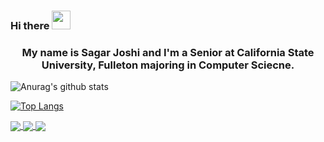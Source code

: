 ### Hi there <img src="https://raw.githubusercontent.com/MartinHeinz/MartinHeinz/master/wave.gif" width="30px">


### <p style="text-align: center;">My name is Sagar Joshi and I'm a Senior at California State University, Fulleton majoring in Computer Sciecne.</p>


![Anurag's github stats](https://github-readme-stats.vercel.app/api?username=sagar0698&show_icons=true&theme=radical&show_icons=true)

[![Top Langs](https://github-readme-stats.vercel.app/api/top-langs/?username=sagar0698&layout=compact)](https://github.com/anuraghazra/github-readme-stats)

<a href="https://github.com/sagar0698/dndcreator.github.io">
  <img align="center" src="https://github-readme-stats.vercel.app/api/pin/?username=sagar0698&repo=dndcreator.github.io" />
</a>
<a href="https://github.com/sagar0698/Data-Defense">
  <img align="center" src="https://github-readme-stats.vercel.app/api/pin/?username=sagar0698&repo=Data-Defense" />
</a>
<a href="https://github.com/sagar0698/GamerSearch.github.io">
  <img align="center" src="https://github-readme-stats.vercel.app/api/pin/?username=sagar0698&repo=GamerSearch.github.io" />
</a>

<!--
Here are some ideas to get you started:

- 🔭 I’m currently working on ...
- 🌱 I’m currently learning ...
- 👯 I’m looking to collaborate on ...
- 🤔 I’m looking for help with ...
- 💬 Ask me about ...
- 📫 How to reach me: ...
- 😄 Pronouns: ...
- ⚡ Fun fact: ...
-->
